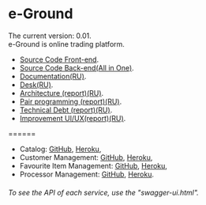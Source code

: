 # e-Ground
The current version: 0.01. </br>
e-Ground is online trading platform. </br>
- [Source Code Front-end](https://github.com/steppbol/e-Ground/tree/dev).
- [Source Code Back-end(All in One)](https://github.com/steppbol/e-Ground/tree/dev-backend).
- [Documentation(RU)](https://github.com/steppbol/e-Ground/blob/master/Documentation/README.md).
- [Desk(RU)](https://trello.com/b/WMbNUcEG/e-ground).
- [Architecture (report)(RU)](https://github.com/steppbol/e-Ground/blob/master/Documentation/Architecture.md).
- [Pair programming (report)(RU)](https://github.com/steppbol/e-Ground/blob/master/Documentation/PairProgramming.md).
- [Technical Debt (report)(RU)](https://github.com/steppbol/e-Ground/blob/master/Documentation/TechnicalDebt(RU).md).
- [Improvement UI/UX(report)(RU)](https://github.com/steppbol/e-Ground/blob/master/Documentation/ImprovementUX.md).

======
- Catalog: [GitHub](https://github.com/steppbol/e-Ground/tree/dev-catalog), [Heroku](https://eg-catalog.herokuapp.com),
- Customer Management: [GitHub](https://github.com/steppbol/e-Ground/tree/dev-customer-management), [Heroku](https://eg-customer-management.herokuapp.com/),
- Favourite Item Management: [GitHub](https://github.com/steppbol/e-Ground/tree/dev-favourite-item-management), [Heroku](https://eg-favourite-item-management.herokuapp.com/),
- Processor Management: [GitHub](https://github.com/steppbol/e-Ground/tree/dev-processor), [Heroku](https://eg-processor.herokuapp.com/).

###### To see the API of each service, use the "swagger-ui.html".

